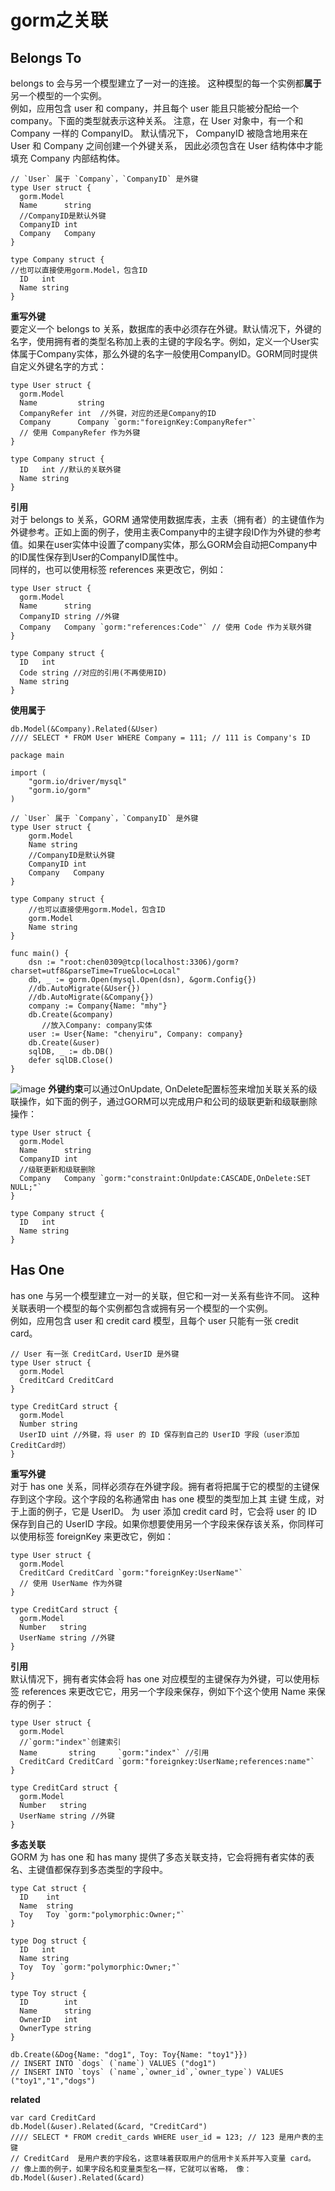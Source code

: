# gorm之关联 #
## Belongs To ##
belongs to 会与另一个模型建立了一对一的连接。 这种模型的每一个实例都**属于**另一个模型的一个实例。  
例如，应用包含 user 和 company，并且每个 user 能且只能被分配给一个 company。下面的类型就表示这种关系。 注意，在 User 对象中，有一个和 Company 一样的 CompanyID。 默认情况下， CompanyID 被隐含地用来在 User 和 Company 之间创建一个外键关系， 因此必须包含在 User 结构体中才能填充 Company 内部结构体。
```
// `User` 属于 `Company`，`CompanyID` 是外键
type User struct {
  gorm.Model
  Name      string
  //CompanyID是默认外键
  CompanyID int
  Company   Company
}

type Company struct {
//也可以直接使用gorm.Model，包含ID
  ID   int
  Name string
}
```
**重写外键**   
要定义一个 belongs to 关系，数据库的表中必须存在外键。默认情况下，外键的名字，使用拥有者的类型名称加上表的主键的字段名字。例如，定义一个User实体属于Company实体，那么外键的名字一般使用CompanyID。GORM同时提供自定义外键名字的方式：
```
type User struct {
  gorm.Model
  Name         string
  CompanyRefer int  //外键，对应的还是Company的ID
  Company      Company `gorm:"foreignKey:CompanyRefer"`
  // 使用 CompanyRefer 作为外键
}

type Company struct {
  ID   int //默认的关联外键
  Name string
}
```
**引用**   
对于 belongs to 关系，GORM 通常使用数据库表，主表（拥有者）的主键值作为外键参考。正如上面的例子，使用主表Company中的主键字段ID作为外键的参考值。如果在user实体中设置了company实体，那么GORM会自动把Company中的ID属性保存到User的CompanyID属性中。  
同样的，也可以使用标签 references 来更改它，例如：
```
type User struct {
  gorm.Model
  Name      string
  CompanyID string //外键
  Company   Company `gorm:"references:Code"` // 使用 Code 作为关联外键
}

type Company struct {
  ID   int
  Code string //对应的引用(不再使用ID)
  Name string
}
```
**使用属于**
```
db.Model(&Company).Related(&User)
//// SELECT * FROM User WHERE Company = 111; // 111 is Company's ID
```
```
package main

import (
	"gorm.io/driver/mysql"
	"gorm.io/gorm"
)

// `User` 属于 `Company`，`CompanyID` 是外键
type User struct {
	gorm.Model
	Name string
	//CompanyID是默认外键
	CompanyID int
	Company   Company
}

type Company struct {
	//也可以直接使用gorm.Model，包含ID
	gorm.Model
	Name string
}

func main() {
	dsn := "root:chen0309@tcp(localhost:3306)/gorm?charset=utf8&parseTime=True&loc=Local"
	db, _ := gorm.Open(mysql.Open(dsn), &gorm.Config{})
	//db.AutoMigrate(&User{})
	//db.AutoMigrate(&Company{})
	company := Company{Name: "mhy"}
	db.Create(&company)
       //放入Company: company实体
	user := User{Name: "chenyiru", Company: company}
	db.Create(&user)
	sqlDB, _ := db.DB()
	defer sqlDB.Close()
}
```
![image](https://user-images.githubusercontent.com/24589721/178443062-ab183f75-6301-49a4-82c0-640ba73b1967.png)
**外键约束**可以通过OnUpdate, OnDelete配置标签来增加关联关系的级联操作，如下面的例子，通过GORM可以完成用户和公司的级联更新和级联删除操作：
```
type User struct {
  gorm.Model
  Name      string
  CompanyID int
  //级联更新和级联删除
  Company   Company `gorm:"constraint:OnUpdate:CASCADE,OnDelete:SET NULL;"`
}

type Company struct {
  ID   int
  Name string
}
```
## Has One ##
has one 与另一个模型建立一对一的关联，但它和一对一关系有些许不同。 这种关联表明一个模型的每个实例都包含或拥有另一个模型的一个实例。  
例如，应用包含 user 和 credit card 模型，且每个 user 只能有一张 credit card。
```
// User 有一张 CreditCard，UserID 是外键
type User struct {
  gorm.Model
  CreditCard CreditCard
}

type CreditCard struct {
  gorm.Model
  Number string
  UserID uint //外键，将 user 的 ID 保存到自己的 UserID 字段（user添加CreditCard时）
}
```
**重写外键**  
对于 has one 关系，同样必须存在外键字段。拥有者将把属于它的模型的主键保存到这个字段。这个字段的名称通常由 has one 模型的类型加上其 主键 生成，对于上面的例子，它是 UserID。
为 user 添加 credit card 时，它会将 user 的 ID 保存到自己的 UserID 字段。如果你想要使用另一个字段来保存该关系，你同样可以使用标签 foreignKey 来更改它，例如：
```
type User struct {
  gorm.Model
  CreditCard CreditCard `gorm:"foreignKey:UserName"`
  // 使用 UserName 作为外键
}

type CreditCard struct {
  gorm.Model
  Number   string
  UserName string //外键
}
```
**引用**   
默认情况下，拥有者实体会将 has one 对应模型的主键保存为外键，可以使用标签 references 来更改它它，用另一个字段来保存，例如下个这个使用 Name 来保存的例子：
```
type User struct {
  gorm.Model
  //`gorm:"index"`创建索引
  Name       string     `gorm:"index"` //引用
  CreditCard CreditCard `gorm:"foreignkey:UserName;references:name"`
}

type CreditCard struct {
  gorm.Model
  Number   string
  UserName string //外键
}
```
**多态关联**   
GORM 为 has one 和 has many 提供了多态关联支持，它会将拥有者实体的表名、主键值都保存到多态类型的字段中。
```
type Cat struct {
  ID    int
  Name  string
  Toy   Toy `gorm:"polymorphic:Owner;"`
}

type Dog struct {
  ID   int
  Name string
  Toy  Toy `gorm:"polymorphic:Owner;"`
}

type Toy struct {
  ID        int
  Name      string
  OwnerID   int
  OwnerType string
}

db.Create(&Dog{Name: "dog1", Toy: Toy{Name: "toy1"}})
// INSERT INTO `dogs` (`name`) VALUES ("dog1")
// INSERT INTO `toys` (`name`,`owner_id`,`owner_type`) VALUES ("toy1","1","dogs")
```
**related**
```
var card CreditCard
db.Model(&user).Related(&card, "CreditCard")
//// SELECT * FROM credit_cards WHERE user_id = 123; // 123 是用户表的主键
// CreditCard  是用户表的字段名，这意味着获取用户的信用卡关系并写入变量 card。
// 像上面的例子，如果字段名和变量类型名一样，它就可以省略， 像：
db.Model(&user).Related(&card)
```
